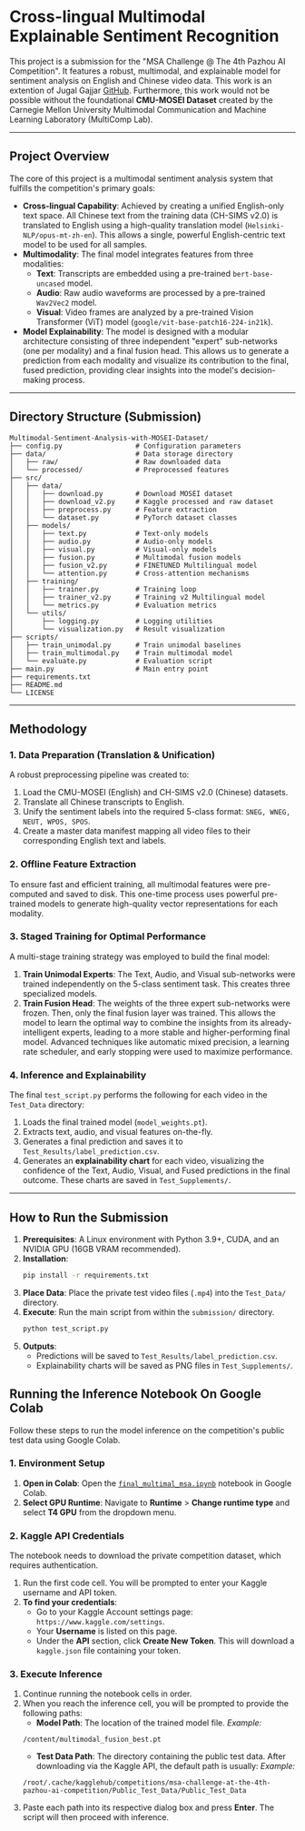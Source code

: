 # Cross-lingual Multimodal Explainable Sentiment Recognition

This project is a submission for the "MSA Challenge @ The 4th Pazhou AI Competition". It features a robust, multimodal, and explainable model for sentiment analysis on English and Chinese video data. This work is an extention of Jugal Gajjar [GitHub](https://github.com/JugalGajjar). Furthermore, this work would not be possible without the foundational **CMU-MOSEI Dataset** created by the Carnegie Mellon University Multimodal Communication and Machine Learning Laboratory (MultiComp Lab).

---

## Project Overview

The core of this project is a multimodal sentiment analysis system that fulfills the competition's primary goals:

-   **Cross-lingual Capability**: Achieved by creating a unified English-only text space. All Chinese text from the training data (CH-SIMS v2.0) is translated to English using a high-quality translation model (`Helsinki-NLP/opus-mt-zh-en`). This allows a single, powerful English-centric text model to be used for all samples.
-   **Multimodality**: The final model integrates features from three modalities:
    -   **Text**: Transcripts are embedded using a pre-trained `bert-base-uncased` model.
    -   **Audio**: Raw audio waveforms are processed by a pre-trained `Wav2Vec2` model.
    -   **Visual**: Video frames are analyzed by a pre-trained Vision Transformer (ViT) model (`google/vit-base-patch16-224-in21k`).
-   **Model Explainability**: The model is designed with a modular architecture consisting of three independent "expert" sub-networks (one per modality) and a final fusion head. This allows us to generate a prediction from each modality and visualize its contribution to the final, fused prediction, providing clear insights into the model's decision-making process.

---

## Directory Structure (Submission)

```
Multimodal-Sentiment-Analysis-with-MOSEI-Dataset/
├── config.py                  # Configuration parameters
├── data/                      # Data storage directory
│   ├── raw/                   # Raw downloaded data
│   └── processed/             # Preprocessed features
├── src/
│   ├── data/
│   │   ├── download.py        # Download MOSEI dataset
│   │   ├── download_v2.py     # Kaggle processed and raw dataset
│   │   ├── preprocess.py      # Feature extraction
│   │   └── dataset.py         # PyTorch dataset classes
│   ├── models/
│   │   ├── text.py            # Text-only models
│   │   ├── audio.py           # Audio-only models
│   │   ├── visual.py          # Visual-only models
│   │   ├── fusion.py          # Multimodal fusion models
│   │   ├── fusion_v2.py       # FINETUNED Multilingual model
│   │   └── attention.py       # Cross-attention mechanisms
│   ├── training/
│   │   ├── trainer.py         # Training loop
│   │   ├── trainer_v2.py      # Training v2 Multilingual model
│   │   └── metrics.py         # Evaluation metrics
│   └── utils/
│       ├── logging.py         # Logging utilities
│       └── visualization.py   # Result visualization
├── scripts/
│   ├── train_unimodal.py      # Train unimodal baselines
│   ├── train_multimodal.py    # Train multimodal model
│   └── evaluate.py            # Evaluation script
├── main.py                    # Main entry point
├── requirements.txt
├── README.md
└── LICENSE
```

---

## Methodology

### 1. Data Preparation (Translation & Unification)

A robust preprocessing pipeline was created to:
1.  Load the CMU-MOSEI (English) and CH-SIMS v2.0 (Chinese) datasets.
2.  Translate all Chinese transcripts to English.
3.  Unify the sentiment labels into the required 5-class format: `SNEG, WNEG, NEUT, WPOS, SPOS`.
4.  Create a master data manifest mapping all video files to their corresponding English text and labels.

### 2. Offline Feature Extraction

To ensure fast and efficient training, all multimodal features were pre-computed and saved to disk. This one-time process uses powerful pre-trained models to generate high-quality vector representations for each modality.

### 3. Staged Training for Optimal Performance

A multi-stage training strategy was employed to build the final model:
1.  **Train Unimodal Experts**: The Text, Audio, and Visual sub-networks were trained independently on the 5-class sentiment task. This creates three specialized models.
2.  **Train Fusion Head**: The weights of the three expert sub-networks were frozen. Then, only the final fusion layer was trained. This allows the model to learn the optimal way to combine the insights from its already-intelligent experts, leading to a more stable and higher-performing final model. Advanced techniques like automatic mixed precision, a learning rate scheduler, and early stopping were used to maximize performance.

### 4. Inference and Explainability

The final `test_script.py` performs the following for each video in the `Test_Data` directory:
1.  Loads the final trained model (`model_weights.pt`).
2.  Extracts text, audio, and visual features on-the-fly.
3.  Generates a final prediction and saves it to `Test_Results/label_prediction.csv`.
4.  Generates an **explainability chart** for each video, visualizing the confidence of the Text, Audio, Visual, and Fused predictions in the final outcome. These charts are saved in `Test_Supplements/`.

---

## How to Run the Submission

1.  **Prerequisites**: A Linux environment with Python 3.9+, CUDA, and an NVIDIA GPU (16GB VRAM recommended).
2.  **Installation**:
    ```bash
    pip install -r requirements.txt
    ```
3.  **Place Data**: Place the private test video files (`.mp4`) into the `Test_Data/` directory.
4.  **Execute**: Run the main script from within the `submission/` directory.
    ```bash
    python test_script.py
    ```
5.  **Outputs**:
    -   Predictions will be saved to `Test_Results/label_prediction.csv`.
    -   Explainability charts will be saved as PNG files in `Test_Supplements/`.

## Running the Inference Notebook On Google Colab

Follow these steps to run the model inference on the competition's public test data using Google Colab.

### 1. Environment Setup

1.  **Open in Colab**: Open the [`final_multimal_msa.ipynb`](https://github.com/True-star-580/final_Multimodal-Sentiment-Analysis-with-MOSEI-Dataset/blob/main/final_multimal_msa.ipynb) notebook in Google Colab.
2.  **Select GPU Runtime**: Navigate to **Runtime** > **Change runtime type** and select **T4 GPU** from the dropdown menu.

### 2. Kaggle API Credentials

The notebook needs to download the private competition dataset, which requires authentication.

1.  Run the first code cell. You will be prompted to enter your Kaggle username and API token.
2.  **To find your credentials**:
    *   Go to your Kaggle Account settings page: `https://www.kaggle.com/settings`.
    *   Your **Username** is listed on this page.
    *   Under the **API** section, click **Create New Token**. This will download a `kaggle.json` file containing your token.

### 3. Execute Inference

1.  Continue running the notebook cells in order.
2.  When you reach the inference cell, you will be prompted to provide the following paths:
    *   **Model Path**: The location of the trained model file.
      *Example:*
      ```
      /content/multimodal_fusion_best.pt
      ```
    *   **Test Data Path**: The directory containing the public test data. After downloading via the Kaggle API, the default path is usually:
      *Example:*
      ```
      /root/.cache/kagglehub/competitions/msa-challenge-at-the-4th-pazhou-ai-competition/Public_Test_Data/Public_Test_Data
      ```
3.  Paste each path into its respective dialog box and press **Enter**. The script will then proceed with inference.

